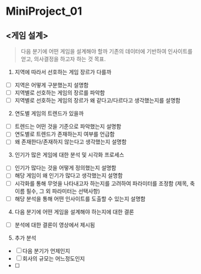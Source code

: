 # MiniProject_01

## <게임 설계>

> 다음 분기에 어떤 게임을 설계해야 할까
> 기존의 데이터에 기반하여 인사이트를 얻고, 의사결정을 하고자 하는 것 목표.  

  
  
1. 지역에 따라서 선호하는 게임 장르가 다를까
  - [ ] 지역은 어떻게 구분했는지 설명함
  - [ ] 지역별로 선호하는 게임의 장르를 파악함
  - [ ] 지역별로 선호하는 게임의 장르가 왜 같다고/다르다고 생각했는지를 설명함
  
2. 연도별 게임의 트렌드가 있을까  
  - [ ] 트렌드는 어떤 것을 기준으로 파악했는지 설명함
  - [ ] 연도별로 트렌드가 존재하는지 여부를 언급함
  - [ ] 왜 존재한다/존재하지 않는다고 생각했는지 설명함
  
3. 인기가 많은 게임에 대한 분석 및 시각화 프로세스
 - [ ] 인기가 많다는 것을 어떻게 정의했는지 설명함
 - [ ] 해당 게임이 왜 인기가 많다고 생각했는지 설명함
 - [ ] 시각화를 통해 무엇을 나타내고자 하는지를 고려하여 파라미터를 조정함 (제목, 축이름 필수, 그 외 파라미터는 선택사항)
 - [ ] 해당 분석을 통해 어떤 인사이트를 도출할 수 있는지 설명함

4. 다음 분기에 어떤 게임을 설계해야 하는지에 대한 결론
  - [ ] 분석에 대한 결론이 영상에서 제시됨

5. 추가 분석
  - [ ] 다음 분기가 언제인지
  - [ ] 회사의 규모는 어느정도인지
  - [ ] 

